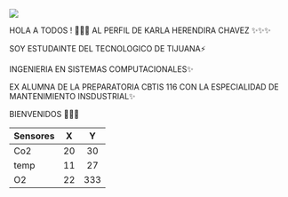 ![](https://images.cooltext.com/377622127828277.png)

HOLA A TODOS ! 👋🌱😄 AL PERFIL DE KARLA HERENDIRA CHAVEZ ✨✨✨

SOY ESTUDAINTE DEL TECNOLOGICO DE TIJUANA⚡ 

INGENIERIA EN SISTEMAS COMPUTACIONALES✨ 

EX ALUMNA DE LA PREPARATORIA CBTIS 116 CON LA ESPECIALIDAD DE MANTENIMIENTO INSDUSTRIAL✨


BIENVENIDOS 💬💬💬



| Sensores 	|  X 	|  Y  	|
|----------	|:--:	|:---:	|
| Co2      	| 20 	|  30 	|
| temp     	| 11 	|  27 	|
| O2       	| 22 	| 333 	|


<!--
**karlachavezc/karlachavezc** is a ✨ _special_ ✨ repository because its `README.md` (this file) appears on your GitHub profile.

Here are some ideas to get you started:

- 🔭 I’m currently working on ...
- 🌱 I’m currently learning ...
- 👯 I’m looking to collaborate on ...
- 🤔 I’m looking for help with ...
- 💬 Ask me about ...
- 📫 How to reach me: ...
- 😄 Pronouns: ...
- ⚡ Fun fact: ...
-->
